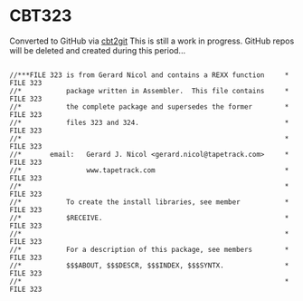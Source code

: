 # CBT323
Converted to GitHub via [cbt2git](https://github.com/wizardofzos/cbt2git)
This is still a work in progress. GitHub repos will be deleted and created during this period...
~~~~~~~~~~~~~~~~

//***FILE 323 is from Gerard Nicol and contains a REXX function     *   FILE 323
//*           package written in Assembler.  This file contains     *   FILE 323
//*           the complete package and supersedes the former        *   FILE 323
//*           files 323 and 324.                                    *   FILE 323
//*                                                                 *   FILE 323
//*       email:   Gerard J. Nicol <gerard.nicol@tapetrack.com>     *   FILE 323
//*                www.tapetrack.com                                *   FILE 323
//*                                                                 *   FILE 323
//*           To create the install libraries, see member           *   FILE 323
//*           $RECEIVE.                                             *   FILE 323
//*                                                                 *   FILE 323
//*           For a description of this package, see members        *   FILE 323
//*           $$$ABOUT, $$$DESCR, $$$INDEX, $$$SYNTX.               *   FILE 323
//*                                                                 *   FILE 323
~~~~~~~~~~~~~~~~

